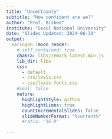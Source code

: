 ```yaml
---
title: "Uncertainty"
subtitle: "How confident are we?"
author: "Prof. Bisbee"
institute: "Seoul National University"
date: "Slides Updated: 2024-06-30"
output:
  xaringan::moon_reader:
    # self_contained: true
    chakra: libs/remark-latest.min.js
    lib_dir: libs
    css:
      - default
      - css/lexis.css
      - css/lexis-fonts.css
    #seal: false
    nature:
      highlightStyle: github
      highlightLines: true
      countIncrementalSlides: false
      slideNumberFormat: "%current%"
      #ratio: "16:9"

---
```

